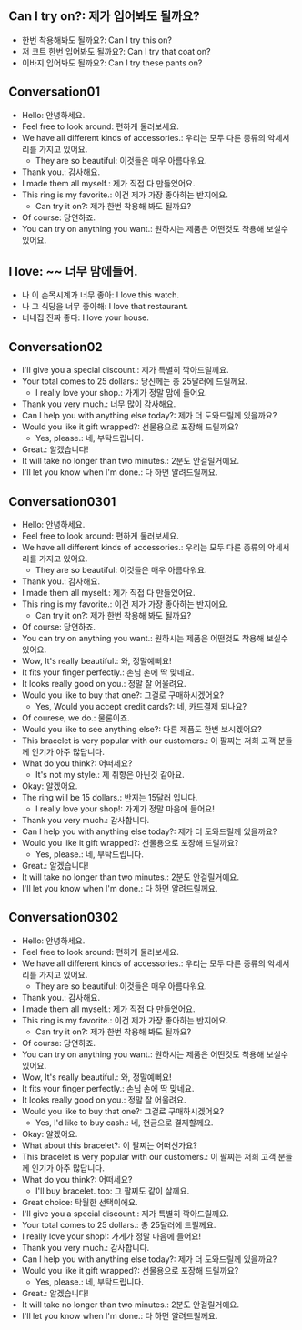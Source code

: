 ## Can I try on?: 제가 입어봐도 될까요?
- 한번 착용해봐도 될까요?: Can I try this on?
- 저 코트 한번 입어봐도 될까요?: Can I try that coat on?
- 이바지 입어봐도 될까요?: Can I try these pants on?

## Conversation01
- Hello: 안녕하세요.
- Feel free to look around: 편하게 둘러보세요.
- We have all different kinds of accessories.: 우리는 모두 다른 종류의 악세서리를 가지고 있어요.
    - They are so beautiful: 이것들은 매우 아름다워요.
- Thank you.: 감사해요.
- I made them all myself.: 제가 직접 다 만들었어요.
- This ring is my favorite.: 이건 제가 가장 좋아하는 반지에요.
    - Can try it on?: 제가 한번 착용해 봐도 될까요?
- Of course: 당연하죠.
- You can try on anything you want.: 원하시는 제품은 어떤것도 착용해 보실수 있어요.

## I love: ~~ 너무 맘에들어.
- 나 이 손목시계가 너무 좋아: I love this watch.
- 나 그 식당을 너무 좋아해: I love that restaurant.
- 너네집 진짜 좋다: I love your house.

## Conversation02
- I'll give you a special discount.: 제가 특별히 깍아드릴께요.
- Your total comes to 25 dollars.: 당신께는 총 25달러에 드릴께요.
    - I really love your shop.: 가게가 정말 맘에 들어요.
- Thank you very much.: 너무 많이 감사해요.
- Can I help you with anything else today?: 제가 더 도와드릴께 있을까요?
- Would you like it gift wrapped?: 선물용으로 포장해 드릴까요?
    - Yes, please.: 네, 부탁드립니다.
- Great.: 알겠습니다!
- It will take no longer than two minutes.: 2분도 안걸릴거에요.
- I'll let you know when I'm done.: 다 하면 알려드릴께요.

## Conversation0301
- Hello: 안녕하세요.
- Feel free to look around: 편하게 둘러보세요.
- We have all different kinds of accessories.: 우리는 모두 다른 종류의 악세서리를 가지고 있어요.
    - They are so beautiful: 이것들은 매우 아름다워요.
- Thank you.: 감사해요.
- I made them all myself.: 제가 직접 다 만들었어요.
- This ring is my favorite.: 이건 제가 가장 좋아하는 반지에요.
    - Can try it on?: 제가 한번 착용해 봐도 될까요?
- Of course: 당연하죠.
- You can try on anything you want.: 원하시는 제품은 어떤것도 착용해 보실수 있어요.
- Wow, It's really beautiful.: 와, 정말예뻐요!
- It fits your finger perfectly.: 손님 손에 딱 맞네요.
- It looks really good on you.: 정말 잘 어울려요.
- Would you like to buy that one?: 그걸로 구매하시겠어요?
    - Yes, Would you accept credit cards?: 네, 카드결제 되나요?
- Of courese, we do.: 물론이죠.
- Would you like to see anything else?: 다른 제품도 한번 보시겠어요?
- This bracelet is very popular with our customers.: 이 팔찌는 저희 고객 분들께 인기가 아주 많답니다.
- What do you think?: 어떠세요?
    - It's not my style.: 제 취향은 아닌것 같아요.
- Okay: 알겠어요.
- The ring will be 15 dollars.: 반지는 15달러 입니다.
    - I really love your shop!: 가게가 정말 마음에 들어요!
- Thank you very much.: 감사합니다.
- Can I help you with anything else today?: 제가 더 도와드릴께 있을까요?
- Would you like it gift wrapped?: 선물용으로 포장해 드릴까요?
    - Yes, please.: 네, 부탁드립니다.
- Great.: 알겠습니다!
- It will take no longer than two minutes.: 2분도 안걸릴거에요.
- I'll let you know when I'm done.: 다 하면 알려드릴께요.

## Conversation0302
- Hello: 안녕하세요.
- Feel free to look around: 편하게 둘러보세요.
- We have all different kinds of accessories.: 우리는 모두 다른 종류의 악세서리를 가지고 있어요.
    - They are so beautiful: 이것들은 매우 아름다워요.
- Thank you.: 감사해요.
- I made them all myself.: 제가 직접 다 만들었어요.
- This ring is my favorite.: 이건 제가 가장 좋아하는 반지에요.
    - Can try it on?: 제가 한번 착용해 봐도 될까요?
- Of course: 당연하죠.
- You can try on anything you want.: 원하시는 제품은 어떤것도 착용해 보실수 있어요.
- Wow, It's really beautiful.: 와, 정말예뻐요!
- It fits your finger perfectly.: 손님 손에 딱 맞네요.
- It looks really good on you.: 정말 잘 어울려요.
- Would you like to buy that one?: 그걸로 구매하시겠어요?
    - Yes, I'd like to buy cash.: 네, 현금으로 결제할께요.
- Okay: 알겠어요.
- What about this bracelet?: 이 팔찌는 어떠신가요?
- This bracelet is very popular with our customers.: 이 팔찌는 저희 고객 분들께 인기가 아주 많답니다.
- What do you think?: 어떠세요?
    - I'll buy bracelet. too: 그 팔찌도 같이 살께요.
- Great choice: 탁월한 선택이에요.
- I'll give you a special discount.: 제가 특별히 깍아드릴께요.
- Your total comes to 25 dollars.: 총 25달러에 드릴께요.
- I really love your shop!: 가게가 정말 마음에 들어요!
- Thank you very much.: 감사합니다.
- Can I help you with anything else today?: 제가 더 도와드릴께 있을까요?
- Would you like it gift wrapped?: 선물용으로 포장해 드릴까요?
    - Yes, please.: 네, 부탁드립니다.
- Great.: 알겠습니다!
- It will take no longer than two minutes.: 2분도 안걸릴거에요.
- I'll let you know when I'm done.: 다 하면 알려드릴께요.
